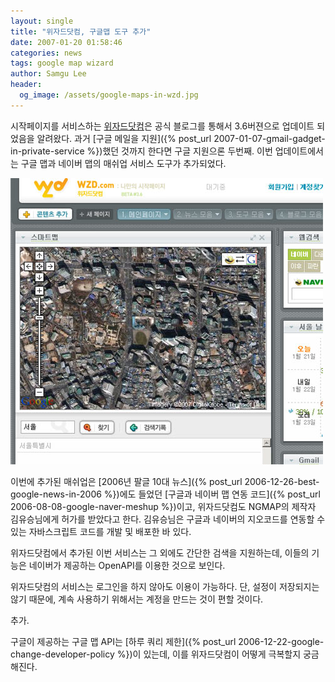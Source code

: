 ```yaml
---
layout: single
title: "위자드닷컴, 구글맵 도구 추가"
date: 2007-01-20 01:58:46
categories: news
tags: google map wizard
author: Samgu Lee
header:
  og_image: /assets/google-maps-in-wzd.jpg
---
```


시작페이지를 서비스하는 [위자드닷컴](http://wzd.com/)은 공식 블로그를 통해서 3.6버젼으로 업데이트 되었음을 알려왔다. 과거 [구글 메일을 지원]({% post_url 2007-01-07-gmail-gadget-in-private-service %})했던 것까지 한다면 구글 지원으론 두번째. 이번 업데이트에서는 구글 맵과 네이버 맵의 매쉬업 서비스 도구가 추가되었다.

![위자드닷컴에 추가된 구글 네이버의 매쉬업 맵 서비스](/assets/google-maps-in-wzd.jpg)

이번에 추가된 매쉬업은 [2006년 팔글 10대 뉴스]({% post_url 2006-12-26-best-google-news-in-2006 %})에도 들었던 [구글과 네이버 맵 연동 코드]({% post_url 2006-08-08-google-naver-meshup %})이고, 위자드닷컴도 NGMAP의 제작자 김유승님에게 허가를 받았다고 한다. 김유승님은 구글과 네이버의 지오코드를 연동할 수 있는 자바스크립트 코드를 개발 및 배포한 바 있다.

위자드닷컴에서 추가된 이번 서비스는 그 외에도 간단한 검색을 지원하는데, 이들의 기능은 네이버가 제공하는 OpenAPI를 이용한 것으로 보인다.

위자드닷컴의 서비스는 로그인을 하지 않아도 이용이 가능하다. 단, 설정이 저장되지는 않기 때문에, 계속 사용하기 위해서는 계정을 만드는 것이 편할 것이다.

추가.

구글이 제공하는 구글 맵 API는 [하루 쿼리 제한]({% post_url 2006-12-22-google-change-developer-policy %})이 있는데, 이를 위자드닷컴이 어떻게 극복할지 궁금해진다.
